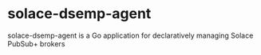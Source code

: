 # solace-dsemp-agent
solace-dsemp-agent is a Go application for declaratively managing Solace PubSub+ brokers
